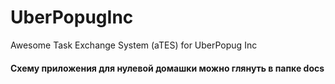 # UberPopugInc
Awesome Task Exchange System (aTES) for UberPopug Inc

#### Схему приложения для нулевой домашки можно глянуть в папке docs
